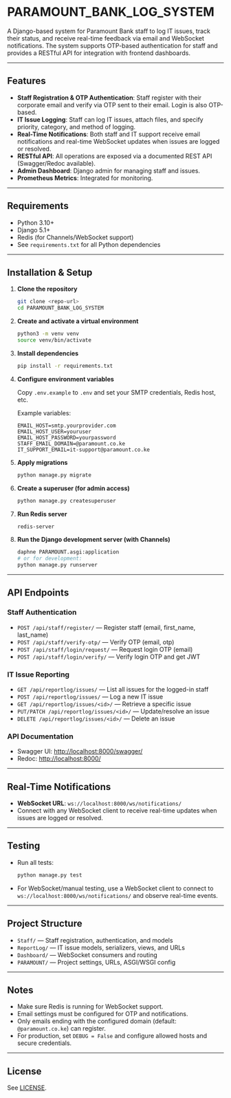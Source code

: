 # PARAMOUNT_BANK_LOG_SYSTEM

A Django-based system for Paramount Bank staff to log IT issues, track their status, and receive real-time feedback via email and WebSocket notifications. The system supports OTP-based authentication for staff and provides a RESTful API for integration with frontend dashboards.

---

## Features

- **Staff Registration & OTP Authentication**: Staff register with their corporate email and verify via OTP sent to their email. Login is also OTP-based.
- **IT Issue Logging**: Staff can log IT issues, attach files, and specify priority, category, and method of logging.
- **Real-Time Notifications**: Both staff and IT support receive email notifications and real-time WebSocket updates when issues are logged or resolved.
- **RESTful API**: All operations are exposed via a documented REST API (Swagger/Redoc available).
- **Admin Dashboard**: Django admin for managing staff and issues.
- **Prometheus Metrics**: Integrated for monitoring.

---

## Requirements

- Python 3.10+
- Django 5.1+
- Redis (for Channels/WebSocket support)
- See `requirements.txt` for all Python dependencies

---

## Installation & Setup

1. **Clone the repository**

   ```bash
   git clone <repo-url>
   cd PARAMOUNT_BANK_LOG_SYSTEM
   ```

2. **Create and activate a virtual environment**

   ```bash
   python3 -m venv venv
   source venv/bin/activate
   ```

3. **Install dependencies**

   ```bash
   pip install -r requirements.txt
   ```

4. **Configure environment variables**

   Copy `.env.example` to `.env` and set your SMTP credentials, Redis host, etc.

   Example variables:

   ```env
   EMAIL_HOST=smtp.yourprovider.com
   EMAIL_HOST_USER=youruser
   EMAIL_HOST_PASSWORD=yourpassword
   STAFF_EMAIL_DOMAIN=@paramount.co.ke
   IT_SUPPORT_EMAIL=it-support@paramount.co.ke
   ```

5. **Apply migrations**

   ```bash
   python manage.py migrate
   ```

6. **Create a superuser (for admin access)**

   ```bash
   python manage.py createsuperuser
   ```

7. **Run Redis server**

   ```bash
   redis-server
   ```

8. **Run the Django development server (with Channels)**

   ```bash
   daphne PARAMOUNT.asgi:application
   # or for development:
   python manage.py runserver
   ```

---

## API Endpoints

### Staff Authentication

- `POST /api/staff/register/` — Register staff (email, first_name, last_name)
- `POST /api/staff/verify-otp/` — Verify OTP (email, otp)
- `POST /api/staff/login/request/` — Request login OTP (email)
- `POST /api/staff/login/verify/` — Verify login OTP and get JWT

### IT Issue Reporting

- `GET /api/reportlog/issues/` — List all issues for the logged-in staff
- `POST /api/reportlog/issues/` — Log a new IT issue
- `GET /api/reportlog/issues/<id>/` — Retrieve a specific issue
- `PUT/PATCH /api/reportlog/issues/<id>/` — Update/resolve an issue
- `DELETE /api/reportlog/issues/<id>/` — Delete an issue

### API Documentation

- Swagger UI: [http://localhost:8000/swagger/](http://localhost:8000/swagger/)
- Redoc: [http://localhost:8000/](http://localhost:8000/)

---

## Real-Time Notifications

- **WebSocket URL**: `ws://localhost:8000/ws/notifications/`
- Connect with any WebSocket client to receive real-time updates when issues are logged or resolved.

---

## Testing

- Run all tests:

  ```bash
  python manage.py test
  ```

- For WebSocket/manual testing, use a WebSocket client to connect to `ws://localhost:8000/ws/notifications/` and observe real-time events.

---

## Project Structure

- `Staff/` — Staff registration, authentication, and models
- `ReportLog/` — IT issue models, serializers, views, and URLs
- `Dashboard/` — WebSocket consumers and routing
- `PARAMOUNT/` — Project settings, URLs, ASGI/WSGI config

---

## Notes

- Make sure Redis is running for WebSocket support.
- Email settings must be configured for OTP and notifications.
- Only emails ending with the configured domain (default: `@paramount.co.ke`) can register.
- For production, set `DEBUG = False` and configure allowed hosts and secure credentials.

---

## License

See [LICENSE](LICENSE).
